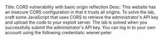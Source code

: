 Title: CORS vulnerability with basic origin reflection
Desc:  This website has an insecure CORS configuration in that it trusts all origins.
To solve the lab, craft some JavaScript that uses CORS to retrieve the administrator's API key and upload the code to your exploit server. The lab is solved when you successfully submit the administrator's API key.
You can log in to your own account using the following credentials: wiener:peter 







